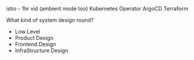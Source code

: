 istio - 1hr vid (ambient mode too)
Kubernetes Operator
ArgoCD
Terraform

What kind of system design round?
* Low Level
* Product Design
* Frontend Design
* InfraStructure Design